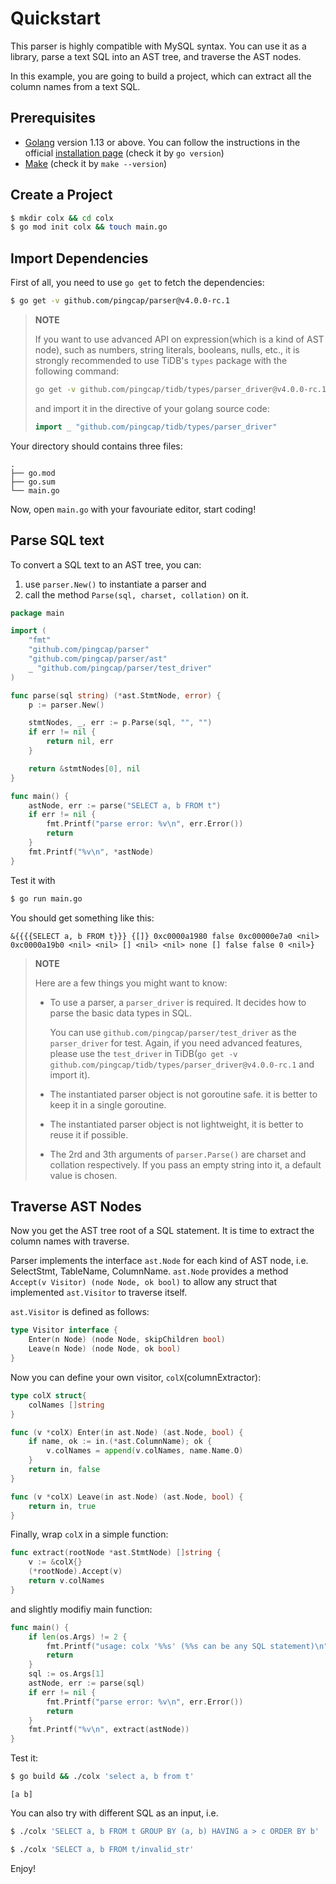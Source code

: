 # Quickstart

This parser is highly compatible with MySQL syntax. You can use it as a library, parse a text SQL into an AST tree, and traverse the AST nodes.

In this example, you are going to build a project, which can extract all the column names from a text SQL.

## Prerequisites

- [Golang](https://golang.org/dl/) version 1.13 or above. You can follow the instructions in the official [installation page](https://golang.org/doc/install) (check it by `go version`)
- [Make](https://en.wikipedia.org/wiki/Make_(software)) (check it by `make --version`)

## Create a Project

```bash
$ mkdir colx && cd colx
$ go mod init colx && touch main.go
```

## Import Dependencies

First of all, you need to use `go get` to fetch the dependencies:

```bash
$ go get -v github.com/pingcap/parser@v4.0.0-rc.1
```

> **NOTE**
>
> If you want to use advanced API on expression(which is a kind of AST node), such as numbers, string literals, booleans, nulls, etc., it is strongly recommended to use TiDB's `types` package with the following command:
>
> ```bash
> go get -v github.com/pingcap/tidb/types/parser_driver@v4.0.0-rc.1
> ```
> and import it in the directive of your golang source code:
> ```go
> import _ "github.com/pingcap/tidb/types/parser_driver"
> ```

Your directory should contains three files:
```
.
├── go.mod
├── go.sum
└── main.go
```

Now, open `main.go` with your favouriate editor, start coding!

## Parse SQL text

To convert a SQL text to an AST tree, you can:
1. use `parser.New()` to instantiate a parser and
2. call the method `Parse(sql, charset, collation)` on it.

```go
package main

import (
	"fmt"
	"github.com/pingcap/parser"
	"github.com/pingcap/parser/ast"
	_ "github.com/pingcap/parser/test_driver"
)

func parse(sql string) (*ast.StmtNode, error) {
	p := parser.New()

	stmtNodes, _, err := p.Parse(sql, "", "")
	if err != nil {
		return nil, err
	}

	return &stmtNodes[0], nil
}

func main() {
	astNode, err := parse("SELECT a, b FROM t")
	if err != nil {
		fmt.Printf("parse error: %v\n", err.Error())
		return
	}
	fmt.Printf("%v\n", *astNode)
}
```

Test it with

```bash
$ go run main.go
```

You should get something like this:

```
&{{{{SELECT a, b FROM t}}} {[]} 0xc0000a1980 false 0xc00000e7a0 <nil> 0xc0000a19b0 <nil> <nil> [] <nil> <nil> none [] false false 0 <nil>}
```

> **NOTE**
>
> Here are a few things you might want to know:
> - To use a parser, a `parser_driver` is required. It decides how to parse the basic data types in SQL.
>
>   You can use `github.com/pingcap/parser/test_driver` as the `parser_driver` for test. Again, if you need advanced features, please use the `test_driver` in TiDB(`go get -v github.com/pingcap/tidb/types/parser_driver@v4.0.0-rc.1` and import it).
> - The instantiated parser object is not goroutine safe. it is better to keep it in a single goroutine.
> - The instantiated parser object is not lightweight, it is better to reuse it if possible.
> - The 2rd and 3th arguments of `parser.Parse()` are charset and collation respectively. If you pass an empty string into it, a default value is chosen.


## Traverse AST Nodes

Now you get the AST tree root of a SQL statement. It is time to extract the column names with traverse.

Parser implements the interface `ast.Node` for each kind of AST node, i.e. SelectStmt, TableName, ColumnName. `ast.Node` provides a method `Accept(v Visitor) (node Node, ok bool)` to allow any struct that implemented `ast.Visitor` to traverse itself.

`ast.Visitor` is defined as follows:
```go
type Visitor interface {
	Enter(n Node) (node Node, skipChildren bool)
	Leave(n Node) (node Node, ok bool)
}
```

Now you can define your own visitor, `colX`(columnExtractor):

```go
type colX struct{
	colNames []string
}

func (v *colX) Enter(in ast.Node) (ast.Node, bool) {
	if name, ok := in.(*ast.ColumnName); ok {
		v.colNames = append(v.colNames, name.Name.O)
	}
	return in, false
}

func (v *colX) Leave(in ast.Node) (ast.Node, bool) {
	return in, true
}
```

Finally, wrap `colX` in a simple function:

```go
func extract(rootNode *ast.StmtNode) []string {
	v := &colX{}
	(*rootNode).Accept(v)
	return v.colNames
}
```

and slightly modifiy main function:

```go
func main() {
	if len(os.Args) != 2 {
		fmt.Printf("usage: colx '%%s' (%%s can be any SQL statement)\n")
		return
	}
	sql := os.Args[1]
	astNode, err := parse(sql)
	if err != nil {
		fmt.Printf("parse error: %v\n", err.Error())
		return
	}
	fmt.Printf("%v\n", extract(astNode))
}
```

Test it:

```bash
$ go build && ./colx 'select a, b from t'
```

```
[a b]
```

You can also try with different SQL as an input, i.e.

```bash
$ ./colx 'SELECT a, b FROM t GROUP BY (a, b) HAVING a > c ORDER BY b'
```
```bash
$ ./colx 'SELECT a, b FROM t/invalid_str'
```

Enjoy!
